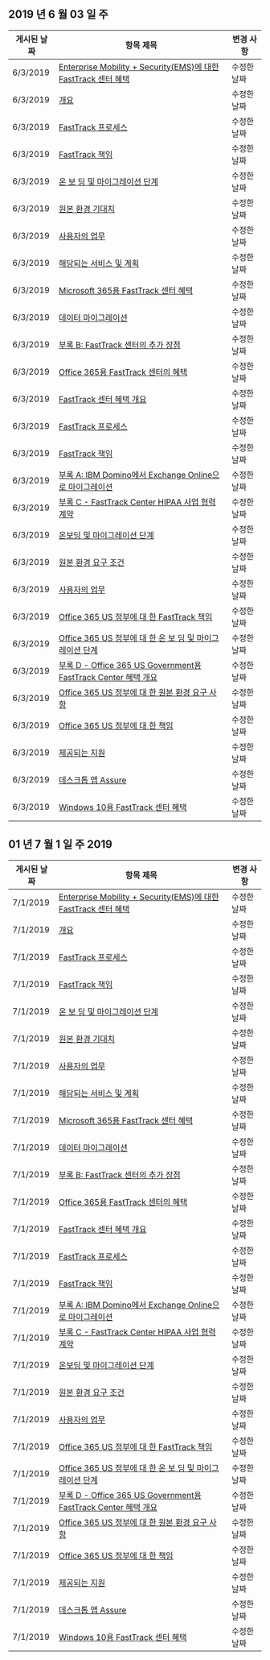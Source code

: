<!-- This file is generated automatically each week. Changes made to this file will be overwritten.-->




## <a name="week-of-june-03-2019"></a>2019 년 6 월 03 일 주


| 게시된 날짜 |항목 제목 | 변경 사항 |
|------|------------|--------|
| 6/3/2019 | [Enterprise Mobility + Security(EMS)에 대한 FastTrack 센터 혜택](/FastTrack/ems-fasttrack-benefit-for-ems) | 수정한 날짜 |
| 6/3/2019 | [개요](/FastTrack/ems-fasttrack-benefit-overview) | 수정한 날짜 |
| 6/3/2019 | [FastTrack 프로세스](/FastTrack/ems-fasttrack-process) | 수정한 날짜 |
| 6/3/2019 | [FastTrack 책임](/FastTrack/ems-fasttrack-responsibilities) | 수정한 날짜 |
| 6/3/2019 | [온 보 딩 및 마이그레이션 단계](/FastTrack/ems-onboarding-phases) | 수정한 날짜 |
| 6/3/2019 | [원본 환경 기대치](/FastTrack/ems-source-environment-expectations) | 수정한 날짜 |
| 6/3/2019 | [사용자의 업무](/FastTrack/ems-your-responsibilities) | 수정한 날짜 |
| 6/3/2019 | [해당되는 서비스 및 계획](/FastTrack/m365-eligible-services-and-plans) | 수정한 날짜 |
| 6/3/2019 | [Microsoft 365용 FastTrack 센터 혜택](/FastTrack/m365-fasttrack-benefit-overview) | 수정한 날짜 |
| 6/3/2019 | [데이터 마이그레이션](/FastTrack/o365-data-migration) | 수정한 날짜 |
| 6/3/2019 | [부록 B: FastTrack 센터의 추가 장점](/FastTrack/o365-fasttrack-additional-benefits) | 수정한 날짜 |
| 6/3/2019 | [Office 365용 FastTrack 센터의 혜택](/FastTrack/o365-fasttrack-benefit-for-office-365) | 수정한 날짜 |
| 6/3/2019 | [FastTrack 센터 혜택 개요](/FastTrack/o365-fasttrack-benefit-overview) | 수정한 날짜 |
| 6/3/2019 | [FastTrack 프로세스](/FastTrack/o365-fasttrack-process) | 수정한 날짜 |
| 6/3/2019 | [FastTrack 책임](/FastTrack/o365-fasttrack-responsibilities) | 수정한 날짜 |
| 6/3/2019 | [부록 A: IBM Domino에서 Exchange Online으로 마이그레이션](/FastTrack/o365-from-ibm-domino-to-exchange-online) | 수정한 날짜 |
| 6/3/2019 | [부록 C - FastTrack Center HIPAA 사업 협력 계약](/FastTrack/o365-hipaa-business-associate-agreement) | 수정한 날짜 |
| 6/3/2019 | [온보딩 및 마이그레이션 단계](/FastTrack/o365-onboarding-and-migration) | 수정한 날짜 |
| 6/3/2019 | [원본 환경 요구 조건](/FastTrack/o365-source-environment-expectations) | 수정한 날짜 |
| 6/3/2019 | [사용자의 업무](/FastTrack/o365-your-responsibilities) | 수정한 날짜 |
| 6/3/2019 | [Office 365 US 정부에 대 한 FastTrack 책임](/FastTrack/us-gov-appendix-fasttrack-responsibilities) | 수정한 날짜 |
| 6/3/2019 | [Office 365 US 정부에 대 한 온 보 딩 및 마이그레이션 단계](/FastTrack/us-gov-appendix-onboarding-and-migration) | 수정한 날짜 |
| 6/3/2019 | [부록 D - Office 365 US Government용 FastTrack Center 혜택 개요](/FastTrack/us-gov-appendix-overview) | 수정한 날짜 |
| 6/3/2019 | [Office 365 US 정부에 대 한 원본 환경 요구 사항](/FastTrack/us-gov-appendix-source-environment-expectations) | 수정한 날짜 |
| 6/3/2019 | [Office 365 US 정부에 대 한 책임](/FastTrack/us-gov-appendix-your-responsibilities) | 수정한 날짜 |
| 6/3/2019 | [제공되는 지원](/FastTrack/win-10-daa-assistance-offered) | 수정한 날짜 |
| 6/3/2019 | [데스크톱 앱 Assure](/FastTrack/win-10-desktop-app-assure) | 수정한 날짜 |
| 6/3/2019 | [Windows 10용 FastTrack 센터 혜택](/FastTrack/win-10-fasttrack-benefit-for-windows-10) | 수정한 날짜 |


## <a name="week-of-july-01-2019"></a>01 년 7 월 1 일 주 2019


| 게시된 날짜 |항목 제목 | 변경 사항 |
|------|------------|--------|
| 7/1/2019 | [Enterprise Mobility + Security(EMS)에 대한 FastTrack 센터 혜택](/FastTrack/ems-fasttrack-benefit-for-ems) | 수정한 날짜 |
| 7/1/2019 | [개요](/FastTrack/ems-fasttrack-benefit-overview) | 수정한 날짜 |
| 7/1/2019 | [FastTrack 프로세스](/FastTrack/ems-fasttrack-process) | 수정한 날짜 |
| 7/1/2019 | [FastTrack 책임](/FastTrack/ems-fasttrack-responsibilities) | 수정한 날짜 |
| 7/1/2019 | [온 보 딩 및 마이그레이션 단계](/FastTrack/ems-onboarding-phases) | 수정한 날짜 |
| 7/1/2019 | [원본 환경 기대치](/FastTrack/ems-source-environment-expectations) | 수정한 날짜 |
| 7/1/2019 | [사용자의 업무](/FastTrack/ems-your-responsibilities) | 수정한 날짜 |
| 7/1/2019 | [해당되는 서비스 및 계획](/FastTrack/m365-eligible-services-and-plans) | 수정한 날짜 |
| 7/1/2019 | [Microsoft 365용 FastTrack 센터 혜택](/FastTrack/m365-fasttrack-benefit-overview) | 수정한 날짜 |
| 7/1/2019 | [데이터 마이그레이션](/FastTrack/o365-data-migration) | 수정한 날짜 |
| 7/1/2019 | [부록 B: FastTrack 센터의 추가 장점](/FastTrack/o365-fasttrack-additional-benefits) | 수정한 날짜 |
| 7/1/2019 | [Office 365용 FastTrack 센터의 혜택](/FastTrack/o365-fasttrack-benefit-for-office-365) | 수정한 날짜 |
| 7/1/2019 | [FastTrack 센터 혜택 개요](/FastTrack/o365-fasttrack-benefit-overview) | 수정한 날짜 |
| 7/1/2019 | [FastTrack 프로세스](/FastTrack/o365-fasttrack-process) | 수정한 날짜 |
| 7/1/2019 | [FastTrack 책임](/FastTrack/o365-fasttrack-responsibilities) | 수정한 날짜 |
| 7/1/2019 | [부록 A: IBM Domino에서 Exchange Online으로 마이그레이션](/FastTrack/o365-from-ibm-domino-to-exchange-online) | 수정한 날짜 |
| 7/1/2019 | [부록 C - FastTrack Center HIPAA 사업 협력 계약](/FastTrack/o365-hipaa-business-associate-agreement) | 수정한 날짜 |
| 7/1/2019 | [온보딩 및 마이그레이션 단계](/FastTrack/o365-onboarding-and-migration) | 수정한 날짜 |
| 7/1/2019 | [원본 환경 요구 조건](/FastTrack/o365-source-environment-expectations) | 수정한 날짜 |
| 7/1/2019 | [사용자의 업무](/FastTrack/o365-your-responsibilities) | 수정한 날짜 |
| 7/1/2019 | [Office 365 US 정부에 대 한 FastTrack 책임](/FastTrack/us-gov-appendix-fasttrack-responsibilities) | 수정한 날짜 |
| 7/1/2019 | [Office 365 US 정부에 대 한 온 보 딩 및 마이그레이션 단계](/FastTrack/us-gov-appendix-onboarding-and-migration) | 수정한 날짜 |
| 7/1/2019 | [부록 D - Office 365 US Government용 FastTrack Center 혜택 개요](/FastTrack/us-gov-appendix-overview) | 수정한 날짜 |
| 7/1/2019 | [Office 365 US 정부에 대 한 원본 환경 요구 사항](/FastTrack/us-gov-appendix-source-environment-expectations) | 수정한 날짜 |
| 7/1/2019 | [Office 365 US 정부에 대 한 책임](/FastTrack/us-gov-appendix-your-responsibilities) | 수정한 날짜 |
| 7/1/2019 | [제공되는 지원](/FastTrack/win-10-daa-assistance-offered) | 수정한 날짜 |
| 7/1/2019 | [데스크톱 앱 Assure](/FastTrack/win-10-desktop-app-assure) | 수정한 날짜 |
| 7/1/2019 | [Windows 10용 FastTrack 센터 혜택](/FastTrack/win-10-fasttrack-benefit-for-windows-10) | 수정한 날짜 |
